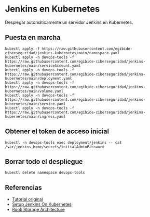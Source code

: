 # Jenkins en Kubernetes

Desplegar automáticamente un servidor Jenkins en Kubernetes.

## Puesta en marcha

```
kubectl apply -f https://raw.githubusercontent.com/egibide-ciberseguridad/jenkins-kubernetes/main/namespace.yaml
kubectl apply -n devops-tools -f https://raw.githubusercontent.com/egibide-ciberseguridad/jenkins-kubernetes/main/serviceAccount.yaml
kubectl apply -n devops-tools -f https://raw.githubusercontent.com/egibide-ciberseguridad/jenkins-kubernetes/main/deployment.yaml
kubectl apply -n devops-tools -f https://raw.githubusercontent.com/egibide-ciberseguridad/jenkins-kubernetes/main/volume.yaml
kubectl apply -n devops-tools -f https://raw.githubusercontent.com/egibide-ciberseguridad/jenkins-kubernetes/main/service.yaml
kubectl apply -n devops-tools -f https://raw.githubusercontent.com/egibide-ciberseguridad/jenkins-kubernetes/main/ingress.yaml
```

## Obtener el token de acceso inicial

```
kubectl -n devops-tools exec deployment/jenkins -- cat /var/jenkins_home/secrets/initialAdminPassword
```

## Borrar todo el despliegue

```
kubectl delete namespace devops-tools
```

## Referencias

- [Tutorial original](https://devopscube.com/setup-jenkins-on-kubernetes-cluster/)
- [Setup Jenkins On Kubernetes](https://www.jenkins.io/doc/book/installing/kubernetes/)
- [Rook Storage Architecture](https://rook.io/docs/rook/latest-release/Getting-Started/storage-architecture/)

